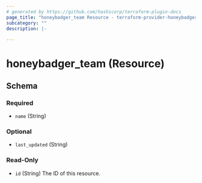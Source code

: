 ```yaml
---
# generated by https://github.com/hashicorp/terraform-plugin-docs
page_title: "honeybadger_team Resource - terraform-provider-honeybadger"
subcategory: ""
description: |-
  
---
```


# honeybadger_team (Resource)





<!-- schema generated by tfplugindocs -->
## Schema

### Required

- `name` (String)

### Optional

- `last_updated` (String)

### Read-Only

- `id` (String) The ID of this resource.



